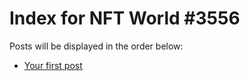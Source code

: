 # Index for NFT World #3556
Posts will be displayed in the order below:

- [Your first post](./001-first.md)

